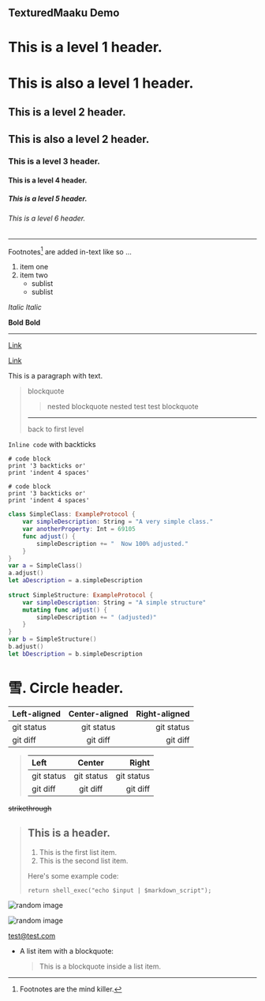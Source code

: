 ## TexturedMaaku Demo

# This is a level 1 header.

This is also a level 1 header.
=========

## This is a level 2 header.

This is also a level 2 header.
---------

### This is a level 3 header.

#### This is a level 4 header.

##### This is a level 5 header.

###### This is a level 6 header.

---

Footnotes[^1] are added in-text like so ...

1. item one
2. item two
   - sublist
   - sublist

*Italic* _Italic_

**Bold** __Bold__

***

[Link](http://github.com)

[Link][1]

This is a paragraph with text.

[1]: http://google.com

> blockquote
> > nested blockquote
> > nested test test blockquote
>
> ***
> back to first level

`Inline code` with backticks

```
# code block
print '3 backticks or'
print 'indent 4 spaces'
```

    # code block
    print '3 backticks or'
    print 'indent 4 spaces'

```swift
class SimpleClass: ExampleProtocol {
    var simpleDescription: String = "A very simple class."
    var anotherProperty: Int = 69105
    func adjust() {
        simpleDescription += "  Now 100% adjusted."
    }
}
var a = SimpleClass()
a.adjust()
let aDescription = a.simpleDescription
 
struct SimpleStructure: ExampleProtocol {
    var simpleDescription: String = "A simple structure"
    mutating func adjust() {
        simpleDescription += " (adjusted)"
    }
}
var b = SimpleStructure()
b.adjust()
let bDescription = b.simpleDescription
```

# 雪. Circle header.

| Left-aligned | Center-aligned | Right-aligned |
| :---         |     :---:      |          ---: |
| git status   | git status     | git status    |
| git diff     | git diff       | git diff      |

> | Left | Center | Right |
> | :---         |     :---:      |          ---: |
> | git status   | git status     | git status    |
> | git diff     | git diff       | git diff      |

~~strikethrough~~

> ## This is a header.
>
> 1.   This is the first list item.
> 2.   This is the second list item.
>
> Here's some example code:
>
>     return shell_exec("echo $input | $markdown_script");

![random image](https://ep1.pinkbike.org/p5pb15465155/p5pb15465155.jpg)

![random image](https://lorempixel.com/200/100/)

test@test.com

*   A list item with a blockquote:
    > This is a blockquote
    > inside a list item.

[^1]: Footnotes are the mind killer.
